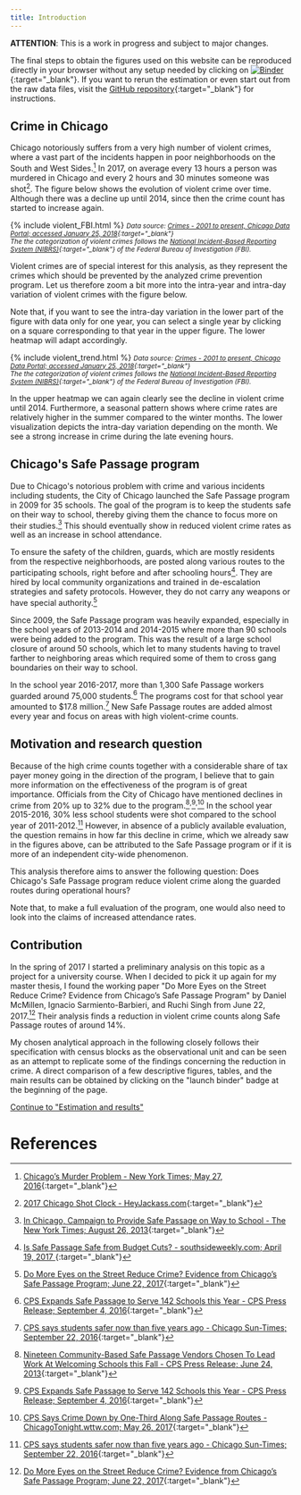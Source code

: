 ```yaml
---
title: Introduction
---
```

**ATTENTION**: This is a work in progress and subject to major changes.


The final steps to obtain the figures used on this website can be reproduced directly in your browser without any setup needed by clicking on [![Binder](https://mybinder.org/badge.svg)](https://mybinder.org/v2/gh/binste/chicago_safepassage_evaluation/master?filepath=notebooks%2F5_analysis%2F1.0-binste-analyze-crime-results-census-block-level.ipynb){:target="_blank"}. If you want to rerun the estimation or even start out from the raw data files, visit the [GitHub repository](https://github.com/binste/chicago_safepassage_evaluation){:target="_blank"} for instructions.

## Crime in Chicago
Chicago notoriously suffers from a very high number of violent crimes, where a vast part of the incidents happen in poor neighborhoods on the South and West Sides.[^1] In 2017, on average every 13 hours a person was murdered in Chicago and every 2 hours and 30 minutes someone was shot[^2]. The figure below shows the evolution of violent crime over time. Although there was a decline up until 2014, since then the crime count has started to increase again.

{% include violent_FBI.html %}
<small>*Data source: [Crimes - 2001 to present, Chicago Data Portal; accessed January 25, 2018](https://data.cityofchicago.org/Public-Safety/Crimes-2001-to-present/ijzp-q8t2){:target="_blank"}*<br />
*The the categorization of violent crimes follows the [National Incident-Based Reporting System (NIBRS)](http://gis.chicagopolice.org/clearmap_crime_sums/crime_types.html){:target="_blank"} of the Federal Bureau of Investigation (FBI).*</small>

Violent crimes are of special interest for this analysis, as they represent the crimes which should be prevented by the analyzed crime prevention program. Let us therefore zoom a bit more into the intra-year and intra-day variation of violent crimes with the figure below.

Note that, if you want to see the intra-day variation in the lower part of the figure with data only for one year, you can select a single year by clicking on a square corresponding to that year in the upper figure. The lower heatmap will adapt accordingly.

{% include violent_trend.html %}
<small>*Data source: [Crimes - 2001 to present, Chicago Data Portal; accessed January 25, 2018](https://data.cityofchicago.org/Public-Safety/Crimes-2001-to-present/ijzp-q8t2){:target="_blank"}*<br />
*The the categorization of violent crimes follows the [National Incident-Based Reporting System (NIBRS)](http://gis.chicagopolice.org/clearmap_crime_sums/crime_types.html){:target="_blank"} of the Federal Bureau of Investigation (FBI).*</small>

In the upper heatmap we can again clearly see the decline in violent crime until 2014. Furthermore, a seasonal pattern shows where crime rates are relatively higher in the summer compared to the winter months. The lower visualization depicts the intra-day variation depending on the month. We see a strong increase in crime during the late evening hours.

## Chicago's Safe Passage program
Due to Chicago's notorious problem with crime and various incidents including students, the City of Chicago launched the Safe Passage program in 2009 for 35 schools. The goal of the program is to keep the students safe on their way to school, thereby giving them the chance to focus more on their studies.[^10] This should eventually show in reduced violent crime rates as well as an increase in school attendance.

To ensure the safety of the children, guards, which are mostly residents from the respective neighborhoods, are posted along various routes to the participating schools, right before and after schooling hours[^3]. They are hired by local community organizations and trained in de-escalation strategies and safety protocols. However, they do not carry any weapons or have special authority.[^8]

Since 2009, the Safe Passage program was heavily expanded, especially in the school years of 2013-2014 and 2014-2015 where more than 90 schools were being added to the program. This was the result of a large school closure of around 50 schools, which let to many students having to travel farther to neighboring areas which required some of them to cross gang boundaries on their way to school.

In the school year 2016-2017, more than 1,300 Safe Passage workers guarded around 75,000 students.[^4] The programs cost for that school year amounted to $17.8 million.[^9] New Safe Passage routes are added almost every year and focus on areas with high violent-crime counts.

## Motivation and research question
Because of the high crime counts together with a considerable share of tax payer money going in the direction of the program, I believe that to gain more information on the effectiveness of the program is of great importance. Officials from the City of Chicago have mentioned declines in crime from 20% up to 32% due to the program.[^5]<sup>,</sup>[^6]<sup>,</sup>[^7] In the school year 2015-2016, 30% less school students were shot compared to the school year of 2011-2012.[^9] However, in absence of a publicly available evaluation, the question remains in how far this decline in crime, which we already saw in the figures above, can be attributed to the Safe Passage program or if it is more of an independent city-wide phenomenon.

This analysis therefore aims to answer the following question: Does Chicago's Safe Passage program reduce violent crime along the guarded routes during operational hours?

Note that, to make a full evaluation of the program, one would also need to look into the claims of increased attendance rates.

## Contribution
In the spring of 2017 I started a preliminary analysis on this topic as a project for a university course. When I decided to pick it up again for my master thesis, I found the working paper "Do More Eyes on the Street Reduce Crime? Evidence from Chicago’s Safe Passage Program" by Daniel McMillen, Ignacio Sarmiento-Barbieri, and Ruchi Singh from June 22, 2017.[^8] Their analysis finds a reduction in violent crime counts along Safe Passage routes of around 14%.

My chosen analytical approach in the following closely follows their specification with census blocks as the observational unit and can be seen as an attempt to replicate some of the findings concerning the reduction in crime. A direct comparison of a few descriptive figures, tables, and the main results can be obtained by clicking on the "launch binder" badge at the beginning of the page.

[Continue to "Estimation and results"](./estimation_and_results.md)

# References

[^1]: [Chicago’s Murder Problem - New York Times; May 27, 2016](https://www.nytimes.com/interactive/2016/05/18/us/chicago-murder-problem.html){:target="_blank"}
[^2]: [2017 Chicago Shot Clock - HeyJackass.com](https://heyjackass.com/2017-chicago-shot-clock/){:target="_blank"}
[^3]: [Is Safe Passage Safe from Budget Cuts? - southsideweekly.com; April 19, 2017 ](https://southsideweekly.com/is-safe-passage-safe-from-budget-cuts/){:target="_blank"}
[^4]: [CPS Expands Safe Passage to Serve 142 Schools this Year - CPS Press Release; September 4, 2016](http://cps.edu/News/Press_releases/Pages/PR1_09_04_2016.aspx){:target="_blank"}
[^5]: [Nineteen Community-Based Safe Passage Vendors Chosen To Lead Work At Welcoming Schools this Fall - CPS Press Release; June 24, 2013](https://cps.edu/News/Press_releases/Pages/PR1_06_24_2013.aspx){:target="_blank"}
[^6]: [CPS Expands Safe Passage to Serve 142 Schools this Year - CPS Press Release; September 4, 2016](https://cps.edu/News/Press_releases/Pages/PR1_09_04_2016.aspx){:target="_blank"}
[^7]: [CPS Says Crime Down by One-Third Along Safe Passage Routes - ChicagoTonight.wttw.com; May 26, 2017](https://chicagotonight.wttw.com/2017/05/26/cps-says-crime-down-one-third-along-safe-passage-routes){:target="_blank"}
[^8]: [Do More Eyes on the Street Reduce Crime? Evidence from Chicago’s Safe Passage Program; June 22, 2017](https://ignaciomsarmiento.github.io/assets/Safe_Passage_WP.pdf){:target="_blank"}
[^9]: [CPS says students safer now than five years ago - Chicago Sun-Times; September 22, 2016](https://www.pressreader.com/usa/chicago-sun-times/20160922/281582355105718){:target="_blank"}
[^10]: [In Chicago, Campaign to Provide Safe Passage on Way to School - The New York Times; August 26, 2013](https://www.nytimes.com/2013/08/27/education/in-chicago-campaign-to-provide-safe-passage-on-way-to-school.html){:target="_blank"}
